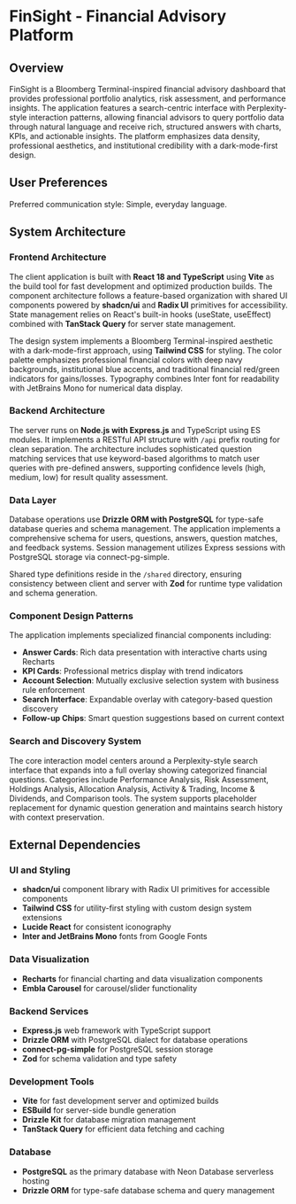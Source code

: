 # FinSight - Financial Advisory Platform

## Overview

FinSight is a Bloomberg Terminal-inspired financial advisory dashboard that provides professional portfolio analytics, risk assessment, and performance insights. The application features a search-centric interface with Perplexity-style interaction patterns, allowing financial advisors to query portfolio data through natural language and receive rich, structured answers with charts, KPIs, and actionable insights. The platform emphasizes data density, professional aesthetics, and institutional credibility with a dark-mode-first design.

## User Preferences

Preferred communication style: Simple, everyday language.

## System Architecture

### Frontend Architecture
The client application is built with **React 18 and TypeScript** using **Vite** as the build tool for fast development and optimized production builds. The component architecture follows a feature-based organization with shared UI components powered by **shadcn/ui** and **Radix UI** primitives for accessibility. State management relies on React's built-in hooks (useState, useEffect) combined with **TanStack Query** for server state management.

The design system implements a Bloomberg Terminal-inspired aesthetic with a dark-mode-first approach, using **Tailwind CSS** for styling. The color palette emphasizes professional financial colors with deep navy backgrounds, institutional blue accents, and traditional financial red/green indicators for gains/losses. Typography combines Inter font for readability with JetBrains Mono for numerical data display.

### Backend Architecture  
The server runs on **Node.js with Express.js** and TypeScript using ES modules. It implements a RESTful API structure with `/api` prefix routing for clean separation. The architecture includes sophisticated question matching services that use keyword-based algorithms to match user queries with pre-defined answers, supporting confidence levels (high, medium, low) for result quality assessment.

### Data Layer
Database operations use **Drizzle ORM with PostgreSQL** for type-safe database queries and schema management. The application implements a comprehensive schema for users, questions, answers, question matches, and feedback systems. Session management utilizes Express sessions with PostgreSQL storage via connect-pg-simple.

Shared type definitions reside in the `/shared` directory, ensuring consistency between client and server with **Zod** for runtime type validation and schema generation.

### Component Design Patterns
The application implements specialized financial components including:
- **Answer Cards**: Rich data presentation with interactive charts using Recharts
- **KPI Cards**: Professional metrics display with trend indicators  
- **Account Selection**: Mutually exclusive selection system with business rule enforcement
- **Search Interface**: Expandable overlay with category-based question discovery
- **Follow-up Chips**: Smart question suggestions based on current context

### Search and Discovery System
The core interaction model centers around a Perplexity-style search interface that expands into a full overlay showing categorized financial questions. Categories include Performance Analysis, Risk Assessment, Holdings Analysis, Allocation Analysis, Activity & Trading, Income & Dividends, and Comparison tools. The system supports placeholder replacement for dynamic question generation and maintains search history with context preservation.

## External Dependencies

### UI and Styling
- **shadcn/ui** component library with Radix UI primitives for accessible components
- **Tailwind CSS** for utility-first styling with custom design system extensions
- **Lucide React** for consistent iconography
- **Inter and JetBrains Mono** fonts from Google Fonts

### Data Visualization
- **Recharts** for financial charting and data visualization components
- **Embla Carousel** for carousel/slider functionality

### Backend Services
- **Express.js** web framework with TypeScript support
- **Drizzle ORM** with PostgreSQL dialect for database operations
- **connect-pg-simple** for PostgreSQL session storage
- **Zod** for schema validation and type safety

### Development Tools
- **Vite** for fast development server and optimized builds
- **ESBuild** for server-side bundle generation
- **Drizzle Kit** for database migration management
- **TanStack Query** for efficient data fetching and caching

### Database
- **PostgreSQL** as the primary database with Neon Database serverless hosting
- **Drizzle ORM** for type-safe database schema and query management